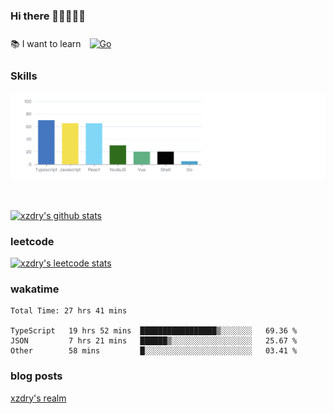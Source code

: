 ### Hi there 👋👋👋👋👋

 :books: I want to learn <a href="https://go.dev/" target="_blank"><img style="margin: 10px" src="https://profilinator.rishav.dev/skills-assets/go-original.svg" alt="Go" height="50" /></a>  

### Skills
![](img/2022-09-05-22-04-20.png)

<br />

[![xzdry's github stats](https://github-readme-stats.vercel.app/api?username=xzdry&count_private=true&show_icons=true&theme=vue)](https://github.com/xzdry)

### leetcode
[![xzdry's leetcode stats](https://leetcard.jacoblin.cool/xzdry-2?theme=light&font=Anek%20Kannada&site=cn)](https://leetcode.cn/u/xzdry-2/)

### wakatime
<!--START_SECTION:waka-->

```text
Total Time: 27 hrs 41 mins

TypeScript   19 hrs 52 mins  █████████████████▒░░░░░░░   69.36 %
JSON         7 hrs 21 mins   ██████▒░░░░░░░░░░░░░░░░░░   25.67 %
Other        58 mins         █░░░░░░░░░░░░░░░░░░░░░░░░   03.41 %
```

<!--END_SECTION:waka-->

### blog posts
[xzdry's realm](https://www.justdry.net/)
